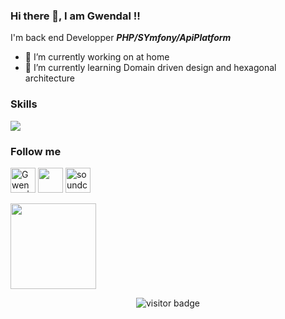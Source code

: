 ### Hi there 👋, I am Gwendal !!
I'm back end Developper ***PHP/SYmfony/ApiPlatform***
- 🔭 I’m currently working on at home
- 🌱 I’m currently learning Domain driven design and hexagonal architecture

### Skills
  <a href="https://skillicons.dev">
    <img src="https://skillicons.dev/icons?i=php,symfony,docker,phpstorm,postman,postgres,mysql,mint,linux,idea&perline=3"/>
  </a>
  
### Follow me

<p align="left">
<a alt="gwendal-bescont | Twitter"    href="https://twitter.com/BescontG"><img alt="Gwendal | Twitter" width="40px" src="https://skillicons.dev/icons?i=twitter"/></a>
<a alt="gwendal-bescont | LinkedIn"   href="https://www.linkedin.com/in/gwendal-bescont/"><img width="40px" src="https://skillicons.dev/icons?i=linkedin" /></a>
<a alt="gwendal-bescont | Soundcloud" href="https://soundcloud.com/touevukantabu"><img src="https://img.icons8.com/color/96/000000/soundcloud.png" alt="soundcloud" width="40px"/></a>
</p>
<p align="left">
<img height="137px"  src="https://github-readme-stats.vercel.app/api?username=toutvukantabu&hide=stars&show_icons=true&count_private=false&theme=white"
</p>
<p  align="center">
  <img src="https://visitor-badge.one9x.com/badge?page_id=toutvukantabu.toutvukantabu" alt="visitor badge"/>
</p>
